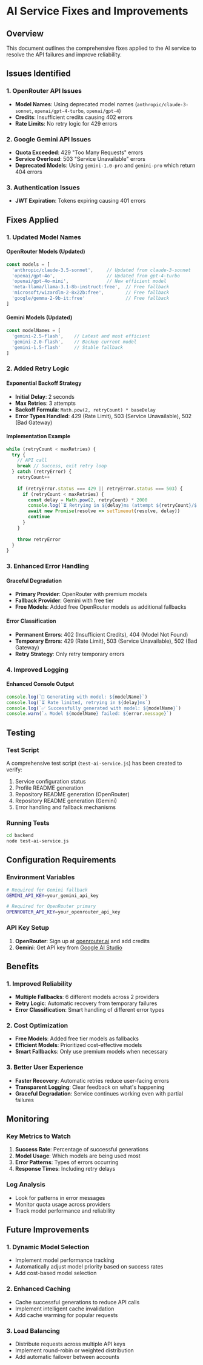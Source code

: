 # AI Service Fixes and Improvements

## Overview

This document outlines the comprehensive fixes applied to the AI service to resolve the API failures and improve reliability.

## Issues Identified

### 1. OpenRouter API Issues
- **Model Names**: Using deprecated model names (`anthropic/claude-3-sonnet`, `openai/gpt-4-turbo`, `openai/gpt-4`)
- **Credits**: Insufficient credits causing 402 errors
- **Rate Limits**: No retry logic for 429 errors

### 2. Google Gemini API Issues
- **Quota Exceeded**: 429 "Too Many Requests" errors
- **Service Overload**: 503 "Service Unavailable" errors
- **Deprecated Models**: Using `gemini-1.0-pro` and `gemini-pro` which return 404 errors

### 3. Authentication Issues
- **JWT Expiration**: Tokens expiring causing 401 errors

## Fixes Applied

### 1. Updated Model Names

#### OpenRouter Models (Updated)
```javascript
const models = [
  'anthropic/claude-3.5-sonnet',     // Updated from claude-3-sonnet
  'openai/gpt-4o',                   // Updated from gpt-4-turbo
  'openai/gpt-4o-mini',              // New efficient model
  'meta-llama/llama-3.1-8b-instruct:free',  // Free fallback
  'microsoft/wizardlm-2-8x22b:free',        // Free fallback
  'google/gemma-2-9b-it:free'               // Free fallback
]
```

#### Gemini Models (Updated)
```javascript
const modelNames = [
  'gemini-2.5-flash',    // Latest and most efficient
  'gemini-2.0-flash',    // Backup current model
  'gemini-1.5-flash'     // Stable fallback
]
```

### 2. Added Retry Logic

#### Exponential Backoff Strategy
- **Initial Delay**: 2 seconds
- **Max Retries**: 3 attempts
- **Backoff Formula**: `Math.pow(2, retryCount) * baseDelay`
- **Error Types Handled**: 429 (Rate Limit), 503 (Service Unavailable), 502 (Bad Gateway)

#### Implementation Example
```javascript
while (retryCount < maxRetries) {
  try {
    // API call
    break // Success, exit retry loop
  } catch (retryError) {
    retryCount++
    
    if (retryError.status === 429 || retryError.status === 503) {
      if (retryCount < maxRetries) {
        const delay = Math.pow(2, retryCount) * 2000
        console.log(`⏳ Retrying in ${delay}ms (attempt ${retryCount}/${maxRetries})`)
        await new Promise(resolve => setTimeout(resolve, delay))
        continue
      }
    }
    
    throw retryError
  }
}
```

### 3. Enhanced Error Handling

#### Graceful Degradation
- **Primary Provider**: OpenRouter with premium models
- **Fallback Provider**: Gemini with free tier
- **Free Models**: Added free OpenRouter models as additional fallbacks

#### Error Classification
- **Permanent Errors**: 402 (Insufficient Credits), 404 (Model Not Found)
- **Temporary Errors**: 429 (Rate Limit), 503 (Service Unavailable), 502 (Bad Gateway)
- **Retry Strategy**: Only retry temporary errors

### 4. Improved Logging

#### Enhanced Console Output
```javascript
console.log(`🤖 Generating with model: ${modelName}`)
console.log(`⏳ Rate limited, retrying in ${delay}ms`)
console.log(`✅ Successfully generated with model: ${modelName}`)
console.warn(`⚠️ Model ${modelName} failed: ${error.message}`)
```

## Testing

### Test Script
A comprehensive test script (`test-ai-service.js`) has been created to verify:
1. Service configuration status
2. Profile README generation
3. Repository README generation (OpenRouter)
4. Repository README generation (Gemini)
5. Error handling and fallback mechanisms

### Running Tests
```bash
cd backend
node test-ai-service.js
```

## Configuration Requirements

### Environment Variables
```bash
# Required for Gemini fallback
GEMINI_API_KEY=your_gemini_api_key

# Required for OpenRouter primary
OPENROUTER_API_KEY=your_openrouter_api_key
```

### API Key Setup
1. **OpenRouter**: Sign up at [openrouter.ai](https://openrouter.ai) and add credits
2. **Gemini**: Get API key from [Google AI Studio](https://makersuite.google.com/app/apikey)

## Benefits

### 1. Improved Reliability
- **Multiple Fallbacks**: 6 different models across 2 providers
- **Retry Logic**: Automatic recovery from temporary failures
- **Error Classification**: Smart handling of different error types

### 2. Cost Optimization
- **Free Models**: Added free tier models as fallbacks
- **Efficient Models**: Prioritized cost-effective models
- **Smart Fallbacks**: Only use premium models when necessary

### 3. Better User Experience
- **Faster Recovery**: Automatic retries reduce user-facing errors
- **Transparent Logging**: Clear feedback on what's happening
- **Graceful Degradation**: Service continues working even with partial failures

## Monitoring

### Key Metrics to Watch
1. **Success Rate**: Percentage of successful generations
2. **Model Usage**: Which models are being used most
3. **Error Patterns**: Types of errors occurring
4. **Response Times**: Including retry delays

### Log Analysis
- Look for patterns in error messages
- Monitor quota usage across providers
- Track model performance and reliability

## Future Improvements

### 1. Dynamic Model Selection
- Implement model performance tracking
- Automatically adjust model priority based on success rates
- Add cost-based model selection

### 2. Enhanced Caching
- Cache successful generations to reduce API calls
- Implement intelligent cache invalidation
- Add cache warming for popular requests

### 3. Load Balancing
- Distribute requests across multiple API keys
- Implement round-robin or weighted distribution
- Add automatic failover between accounts
